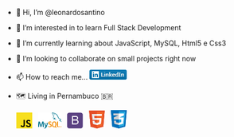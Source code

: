 - 👋 Hi, I’m @leonardosantino
- 👀 I’m interested in to learn Full Stack Development
- 🌱 I’m currently learning about JavaScript, MySQL, Html5 e Css3
   
- 💞️ I’m looking to collaborate on small projects right now
- 📫 How to reach me... <a href="https://www.linkedin.com/in/leonardosantino/"><img src="imgs\LinkedIn.png" alt="Linkedin"></a>
- 🗺️ Living in Pernambuco 🇧🇷
   
   <img src="imgs\JavaScript.png" alt="JavaScript" title="JavaScript"> &nbsp; <img src="imgs\MySQL.png" alt="MySQL" title="MySQL"> &nbsp; <img src="imgs\Bootstrap.png" alt="Bootstrap" title="Bootstrap"> &nbsp; <img src="imgs\HTML5.png" alt="HTML5" title="HTML5"> &nbsp; <img src="imgs\CSS3.png" alt="CSS3" title="CSS3">

<!---
LeonardoSantino/LeonardoSantino is a ✨ special ✨ repository because its `README.md` (this file) appears on your GitHub profile.
You can click the Preview link to take a look at your changes.
--->
